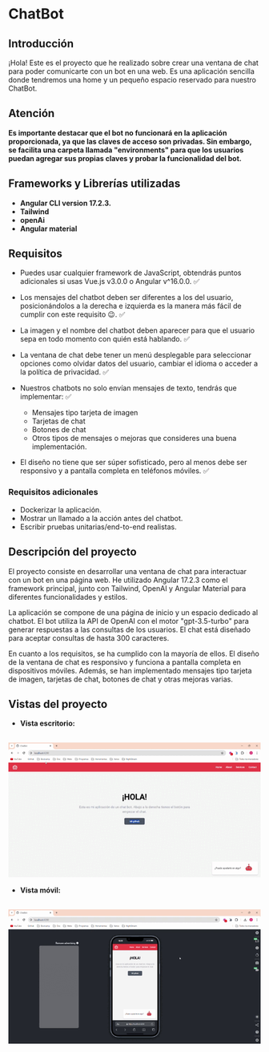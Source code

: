 # ChatBot

## Introducción

¡Hola! Este es el proyecto que he realizado sobre crear una ventana de chat para poder comunicarte con un bot en una web. Es una aplicación sencilla donde tendremos una home y un pequeño espacio reservado para nuestro ChatBot.

## Atención

**Es importante destacar que el bot no funcionará en la aplicación proporcionada, ya que las claves de acceso son privadas. Sin embargo, se facilita una carpeta llamada "environments" para que los usuarios puedan agregar sus propias claves y probar la funcionalidad del bot.**

## Frameworks y Librerías utilizadas

- **Angular CLI version 17.2.3.**
- **Tailwind**
- **openAi**
- **Angular material**

## Requisitos

- Puedes usar cualquier framework de JavaScript, obtendrás puntos adicionales si usas Vue.js v3.0.0 o Angular v^16.0.0. ✅

- Los mensajes del chatbot deben ser diferentes a los del usuario, posicionándolos a la derecha e izquierda es la manera más fácil de cumplir con este requisito 😉. ✅

- La imagen y el nombre del chatbot deben aparecer para que el usuario sepa en todo momento con quién está hablando. ✅

- La ventana de chat debe tener un menú desplegable para seleccionar opciones como olvidar datos del usuario, cambiar el idioma o acceder a la política de privacidad. ✅

- Nuestros chatbots no solo envían mensajes de texto, tendrás que implementar: ✅

  - Mensajes tipo tarjeta de imagen
  - Tarjetas de chat
  - Botones de chat
  - Otros tipos de mensajes o mejoras que consideres una buena implementación.

- El diseño no tiene que ser súper sofisticado, pero al menos debe ser responsivo y a pantalla completa en teléfonos móviles. ✅

### Requisitos adicionales

- Dockerizar la aplicación.
- Mostrar un llamado a la acción antes del chatbot.
- Escribir pruebas unitarias/end-to-end realistas.

## Descripción del proyecto

El proyecto consiste en desarrollar una ventana de chat para interactuar con un bot en una página web. He utilizado Angular 17.2.3 como el framework principal, junto con Tailwind, OpenAI y Angular Material para diferentes funcionalidades y estilos.

La aplicación se compone de una página de inicio y un espacio dedicado al chatbot. El bot utiliza la API de OpenAI con el motor "gpt-3.5-turbo" para generar respuestas a las consultas de los usuarios. El chat está diseñado para aceptar consultas de hasta 300 caracteres.

En cuanto a los requisitos, se ha cumplido con la mayoría de ellos. El diseño de la ventana de chat es responsivo y funciona a pantalla completa en dispositivos móviles. Además, se han implementado mensajes tipo tarjeta de imagen, tarjetas de chat, botones de chat y otras mejoras varias.

## Vistas del proyecto

- **Vista escritorio:**

<p align="center" style="margin-top: 30px;">
  <img src="./public/images/chat-bot-desktop-view.gif" alt="Home desktop chat closed image">
</p>

- **Vista móvil:**

<p align="center" style="margin-top: 30px;">
  <img src="./public/images/chat-bot-phone-view.gif" alt="Home desktop chat closed image">
</p>
